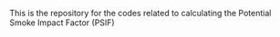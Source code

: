 This is the repository for the codes related to calculating the Potential Smoke Impact Factor (PSIF)